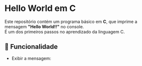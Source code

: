# Hello World em C

Este repositório contém um programa básico em **C**, que imprime a mensagem **"Hello World!!"** no console.  
É um dos primeiros passos no aprendizado da linguagem C.

## 🚀 Funcionalidade
- Exibir a mensagem:  
